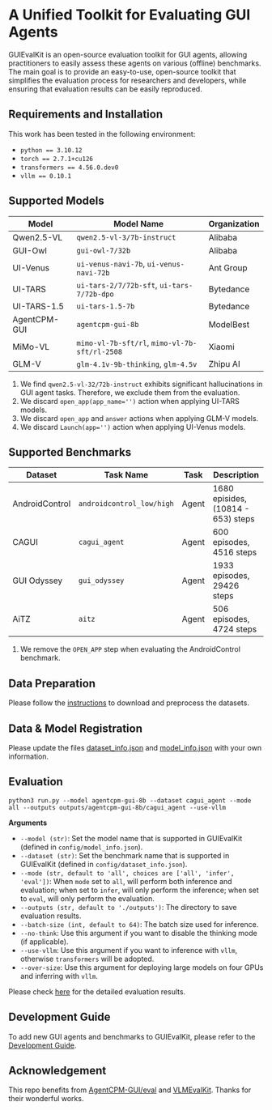 # A Unified Toolkit for Evaluating GUI Agents

GUIEvalKit is an open-source evaluation toolkit for GUI agents, allowing practitioners to easily assess these agents on various (offline) benchmarks. The main goal is to provide an easy-to-use, open-source toolkit that simplifies the evaluation process for researchers and developers, while ensuring that evaluation results can be easily reproduced.

## Requirements and Installation

This work has been tested in the following environment:
* `python == 3.10.12`
* `torch == 2.7.1+cu126`
* `transformers == 4.56.0.dev0`
* `vllm == 0.10.1`

## Supported Models

| Model        | Model Name                                     | Organization |
|--------------|------------------------------------------------|--------------|
| Qwen2.5-VL   | `qwen2.5-vl-3/7b-instruct`                     | Alibaba      |
| GUI-Owl      | `gui-owl-7/32b`                                | Alibaba      |
| UI-Venus     | `ui-venus-navi-7b`, `ui-venus-navi-72b`        | Ant Group    |
| UI-TARS      | `ui-tars-2/7/72b-sft`, `ui-tars-7/72b-dpo`     | Bytedance    |
| UI-TARS-1.5  | `ui-tars-1.5-7b`                               | Bytedance    |
| AgentCPM-GUI | `agentcpm-gui-8b`                              | ModelBest    |
| MiMo-VL      | `mimo-vl-7b-sft/rl`, `mimo-vl-7b-sft/rl-2508`  | Xiaomi       |
| GLM-V        | `glm-4.1v-9b-thinking`, `glm-4.5v`             | Zhipu AI     |

1. We find `qwen2.5-vl-32/72b-instruct` exhibits significant hallucinations in GUI agent tasks. Therefore, we exclude them from the evaluation.
2. We discard `open_app(app_name='')` action when applying UI-TARS models.
3. We discard `open_app` and `answer` actions when applying GLM-V models.
4. We discard `Launch(app='')` action when applying UI-Venus models.

## Supported Benchmarks

| Dataset        | Task Name                  | Task      | Description                         |
|----------------|----------------------------|-----------|-------------------------------------|
| AndroidControl | `androidcontrol_low/high`  | Agent     | 1680 episides, (10814 - 653) steps  |
| CAGUI          | `cagui_agent`              | Agent     | 600 episodes, 4516 steps            |
| GUI Odyssey    | `gui_odyssey`              | Agent     | 1933 episodes, 29426 steps          |
| AiTZ           | `aitz`                     | Agent     | 506 episodes, 4724 steps            |

1. We remove the `OPEN_APP` step when evaluating the AndroidControl benchmark. 

## Data Preparation

Please follow the [instructions](./data/README.md) to download and preprocess the datasets.

## Data & Model Registration

Please update the files [dataset_info.json](./config/dataset_info.json) and [model_info.json](./config/model_info.json) with your own information.

## Evaluation

```commandline
python3 run.py --model agentcpm-gui-8b --dataset cagui_agent --mode all --outputs outputs/agentcpm-gui-8b/cagui_agent --use-vllm
```
**Arguments**
- `--model (str)`: Set the model name that is supported in GUIEvalKit (defined in `config/model_info.json`).
- `--dataset (str)`: Set the benchmark name that is supported in GUIEvalKit (defined in `config/dataset_info.json`).
- `--mode (str, default to 'all', choices are ['all', 'infer', 'eval'])`: When `mode` set to `all`, will perform both inference and evaluation; when set to `infer`, will only perform the inference; when set to `eval`, will only perform the evaluation.
- `--outputs (str, default to './outputs')`: The directory to save evaluation results.
- `--batch-size (int, default to 64)`: The batch size used for inference.
- `--no-think`: Use this argument if you want to disable the thinking mode (if applicable).
- `--use-vllm`: Use this argument if you want to inference with `vllm`, otherwise `transformers` will be adopted.
- `--over-size`: Use this argument for deploying large models on four GPUs and inferring with `vllm`. 

Please check [here](./docs/results.md) for the detailed evaluation results.

## Development Guide

To add new GUI agents and benchmarks to GUIEvalKit, please refer to the [Development Guide](./docs/development.md).

## Acknowledgement

This repo benefits from [AgentCPM-GUI/eval](https://github.com/OpenBMB/AgentCPM-GUI/tree/main/eval) and [VLMEvalKit](https://github.com/open-compass/VLMEvalKit). Thanks for their wonderful works.
